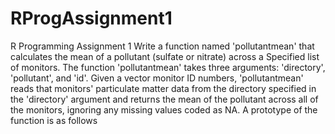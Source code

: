 # RProgAssignment1
R Programming Assignment 1
Write a function named 'pollutantmean' that calculates the mean of a pollutant (sulfate or nitrate) across a
Specified list of monitors. The function 'pollutantmean' takes three arguments: 'directory', 'pollutant', and 'id'.
Given a vector monitor ID numbers, 'pollutantmean' reads that monitors' particulate matter data from the directory
specified in the 'directory' argument and returns the mean of the pollutant across all of the monitors, ignoring
any missing values coded as NA. A prototype of the function is as follows
